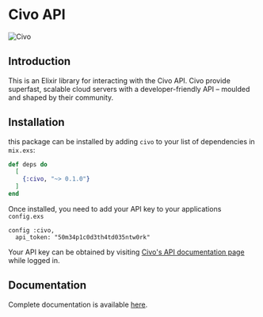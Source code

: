 # Civo API

![Civo](https://www.civo.com/assets/logo-footer-cbb3e639eee4da339cc26b27f98351fe215828f49dac3874cd036ffbb6f201c7.svg)

## Introduction

This is an Elixir library for interacting with the Civo API. Civo provide superfast, scalable cloud servers with a developer-friendly API – moulded and shaped by their community.

## Installation

this package can be installed by adding `civo` to your list of dependencies in `mix.exs`:

```elixir
def deps do
  [
    {:civo, "~> 0.1.0"}
  ]
end
```

Once installed, you need to add your API key to your applications `config.exs`

```
config :civo,
  api_token: "50m34p1c0d3th4td035ntw0rk"
```

Your API key can be obtained by visiting [Civo's API documentation page](https://www.civo.com/api) while logged in.

## Documentation

Complete documentation is available [here](https://hexdocs.pm/civo/).
